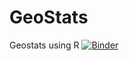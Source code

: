 # GeoStats
Geostats using R
[![Binder](https://mybinder.org/badge_logo.svg)](https://mybinder.org/v2/gh/atd1GIT/GeoStats/HEAD?urlpath=https%3A%2F%2Fgithub.com%2Fatd1GIT%2FGeoStats%2FHEAD)
